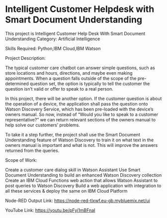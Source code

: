 # Intelligent Customer Helpdesk with Smart Document Understanding

This project is Intelligent Customer Help Desk With Smart Document Understanding Category: Artificial Intelligence

Skills Required: Python,IBM Cloud,IBM Watson

Project Description:

The typical customer care chatbot can answer simple questions, such as store locations and hours, directions, and maybe even making appointments. When a question falls outside of the scope of the pre-determined question set, the option is typically to tell the customer the question isn’t valid or offer to speak to a real person.

In this project, there will be another option. If the customer question is about the operation of a device, the application shall pass the question onto Watson Discovery Service, which has been pre-loaded with the device’s owners manual. So now, instead of “Would you like to speak to a customer representative?” we can return relevant sections of the owners manual to help solve our customers’ problems.

To take it a step further, the project shall use the Smart Document Understanding feature of Watson Discovery to train it on what text in the owners manual is important and what is not. This will improve the answers returned from the queries.

Scope of Work:

Create a customer care dialog skill in Watson Assistant
Use Smart Document Understanding to build an enhanced Watson Discovery collection
Create an IBM Cloud Functions web action that allows Watson Assistant to post queries to Watson Discovery
Build a web application with integration to all these services & deploy the same on IBM Cloud Platform


 Node-RED Output Link:
https://node-red-tlxwf.eu-gb.mybluemix.net/ui



YouTube Link:
https://youtu.be/pFyi1mBFnaI

